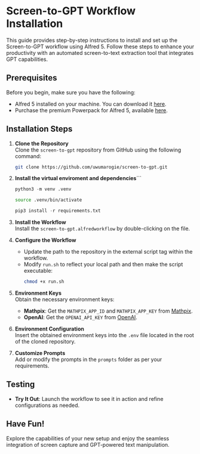 # Screen-to-GPT Workflow Installation

This guide provides step-by-step instructions to install and set up the Screen-to-GPT workflow using Alfred 5. Follow these steps to enhance your productivity with an automated screen-to-text extraction tool that integrates GPT capabilities.

## Prerequisites

Before you begin, make sure you have the following:
- Alfred 5 installed on your machine. You can download it [here](https://www.alfredapp.com/).
- Purchase the premium Powerpack for Alfred 5, available [here](https://www.alfredapp.com/powerpack/).

## Installation Steps

1. **Clone the Repository**  
   Clone the `screen-to-gpt` repository from GitHub using the following command:
   ```bash
   git clone https://github.com/uwumarogie/screen-to-gpt.git

2. **Install the virtual enviroment and dependencies**```
   ```python
   python3 -m venv .venv
   ```
   ```bash
   source .venv/bin/activate
   ```
   ```python
   pip3 install -r requirements.txt
   ```
3. **Install the Workflow**  
   Install the `screen-to-gpt.alfredworkflow` by double-clicking on the file.

4. **Configure the Workflow**  
   - Update the path to the repository in the external script tag within the workflow.
   - Modify `run.sh` to reflect your local path and then make the script executable:
     ```bash
     chmod +x run.sh
     ```

5. **Environment Keys**  
   Obtain the necessary environment keys:
   - **Mathpix**: Get the `MATHPIX_APP_ID` and `MATHPIX_APP_KEY` from [Mathpix](https://mathpix.com/).
   - **OpenAI**: Get the `OPENAI_API_KEY` from [OpenAI](https://openai.com/). 

6. **Environment Configuration**  
   Insert the obtained environment keys into the `.env` file located in the root of the cloned repository.

7. **Customize Prompts**  
   Add or modify the prompts in the `prompts` folder as per your requirements.

## Testing

- **Try It Out**: Launch the workflow to see it in action and refine configurations as needed.

## Have Fun!

Explore the capabilities of your new setup and enjoy the seamless integration of screen capture and GPT-powered text manipulation.
